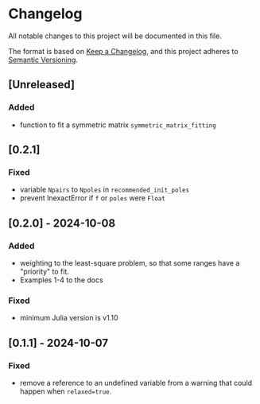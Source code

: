 # Changelog

All notable changes to this project will be documented in this file.

The format is based on [Keep a Changelog](https://keepachangelog.com/en/1.1.0/),
and this project adheres to [Semantic Versioning](https://semver.org/spec/v2.0.0.html).

## [Unreleased]

### Added

- function to fit a symmetric matrix `symmetric_matrix_fitting`

## [0.2.1]

### Fixed

- variable `Npairs` to `Npoles` in `recommended_init_poles`
- prevent InexactError if `f` or `poles` were `Float`

## [0.2.0] - 2024-10-08

### Added

- weighting to the least-square problem, so that some ranges have a "priority" to fit.
- Examples 1-4 to the docs

### Fixed

- minimum Julia version is v1.10

## [0.1.1] - 2024-10-07

### Fixed

- remove a reference to an undefined variable from a warning that could happen when `relaxed=true`.
